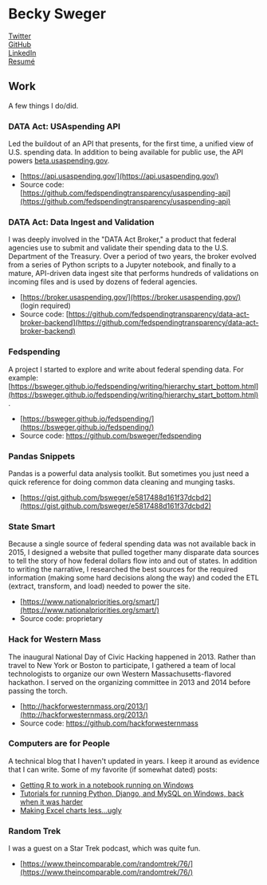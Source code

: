 # Becky Sweger

[Twitter](https://twitter.com/bendystraw)  
[GitHub](https://github.com/bsweger)  
[LinkedIn](https://www.linkedin.com/in/beckysweger)  
[Resumé](https://docs.google.com/document/d/15G7vOC4S6rhZ7Nrtr5Qs3QsKpm2jb5zIRVyPT_Fk-sE/edit?usp=sharing)

## Work

A few things I do/did.

### DATA Act: USAspending API

Led the buildout of an API that presents, for the first time, a unified view of U.S. spending data. In addition to being available for public use, the API powers [beta.usaspending.gov](https://beta.usaspending.gov).

* [https://api.usaspending.gov/](https://api.usaspending.gov/)
* Source code: [https://github.com/fedspendingtransparency/usaspending-api](https://github.com/fedspendingtransparency/usaspending-api)

### DATA Act: Data Ingest and Validation

I was deeply involved in the "DATA Act Broker," a product that federal agencies use to submit and validate their spending data to the U.S. Department of the Treasury. Over a period of two years, the broker evolved from a series of Python scripts to a Jupyter notebook, and finally to a mature, API-driven data ingest site that performs hundreds of validations on incoming files and is used by dozens of federal agencies.

* [https://broker.usaspending.gov/](https://broker.usaspending.gov/) (login required)
* Source code: [https://github.com/fedspendingtransparency/data-act-broker-backend](https://github.com/fedspendingtransparency/data-act-broker-backend)

### Fedspending

A project I started to explore and write about federal spending data. For example: [https://bsweger.github.io/fedspending/writing/hierarchy_start_bottom.html](https://bsweger.github.io/fedspending/writing/hierarchy_start_bottom.html).

* [https://bsweger.github.io/fedspending/](https://bsweger.github.io/fedspending/)
* Source code: https://github.com/bsweger/fedspending

### Pandas Snippets

Pandas is a powerful data analysis toolkit. But sometimes you just need a quick reference for doing common data cleaning and munging tasks.

* [https://gist.github.com/bsweger/e5817488d161f37dcbd2](https://gist.github.com/bsweger/e5817488d161f37dcbd2)

### State Smart

Because a single source of federal spending data was not available back in 2015, I designed a website that pulled together many disparate data sources to tell the story of how federal dollars flow into and out of states. In addition to writing the narrative, I researched the best sources for the required information (making some hard decisions along the way) and coded the ETL (extract, transform, and load) needed to power the site.

* [https://www.nationalpriorities.org/smart/](https://www.nationalpriorities.org/smart/)
* Source code: proprietary

### Hack for Western Mass

The inaugural National Day of Civic Hacking happened in 2013. Rather than travel to New York or Boston to participate, I gathered a team of local technologists to organize our own Western Massachusetts-flavored hackathon. I served on the organizing committee in 2013 and 2014 before passing the torch.

* [http://hackforwesternmass.org/2013/](http://hackforwesternmass.org/2013/)
* Source code: https://github.com/hackforwesternmass

### Computers are for People

A technical blog that I haven't updated in years. I keep it around as evidence that I can write. Some of my favorite (if somewhat dated) posts:

* [Getting R to work in a notebook running on Windows](http://www.swegler.com/becky/blog/2014/08/03/ipython-ipython-notebook-anaconda-and-r-rpy2/)
* [Tutorials for running Python, Django, and MySQL on Windows, back when it was harder](http://www.swegler.com/becky/blog/2011/09/14/python-django-and-mysql-on-windows-7/)
* [Making Excel charts less...ugly](http://www.swegler.com/becky/blog/2012/01/29/no-excuses-for-ugly-excel-charts/)

### Random Trek

I was a guest on a Star Trek podcast, which was quite fun.

* [https://www.theincomparable.com/randomtrek/76/](https://www.theincomparable.com/randomtrek/76/)
